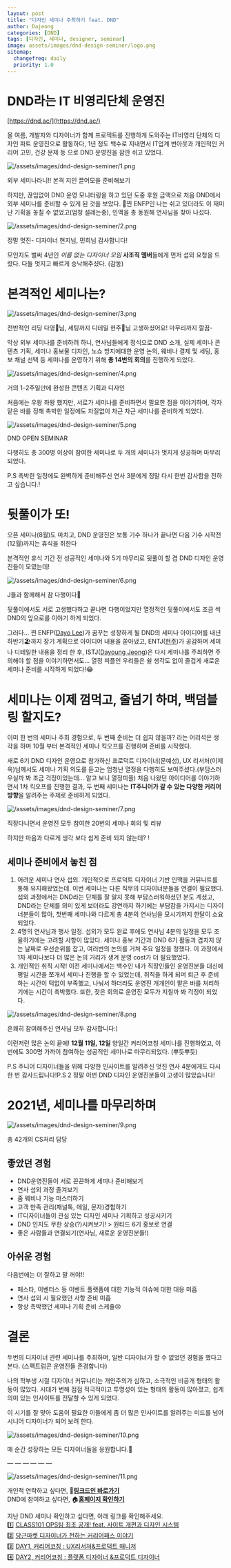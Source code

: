 ```yaml
---
layout: post
title: "디자인 세미나 주최하기 feat. DND"
author: Dajeong
categories: [DND]
tags: [디자인, 세미나, designer, seminar]
image: assets/images/dnd-design-seminer/logo.png
sitemap:
  changefreq: daily
  priority: 1.0
---
```


# **DND라는 IT 비영리단체 운영진**

[https://dnd.ac/](https://dnd.ac/)

올 여름, 개발자와 디자이너가 함께 프로젝트를 진행하게 도와주는 IT비영리 단체의 디자인 파트 운영진으로 활동하다, 1년 정도 백수로 지내면서 IT업계 번아웃과 개인적인 커리어 고민, 건강 문제 등 으로 DND 운영진을 잠깐 쉬고 있었다.

![/assets/images/dnd-design-seminer/1.png](https://blog.dnd.ac/assets/images/dnd-design-seminer/1.png)

외부 세미나라니!! 본격 지인 끌어모을 준비해보기

하지만, 끊임없이 DND 운영 모니터링을 하고 있던 도중 후원 금액으로 처음 DND에서 외부 세미나를 준비할 수 있게 된 것을 보았다. 👀찐 ENFP인 나는 쉬고 있더라도 이 재미난 기획을 놓칠 수 없었고(엄청 설레는중), 인맥을 총 동원해 연사님을 찾아 나섰다.

![/assets/images/dnd-design-seminer/2.png](https://blog.dnd.ac/assets/images/dnd-design-seminer/2.png)

정말 멋진- 디자이너 현지님, 민희님 감사합니다!

모인지도 벌써 4년인 *이름 없는 디자이너 모임* **사조직 멤버**들에게 먼저 섭외 요청을 드렸다. 다들 멋지고 빠르게 승낙해주셨다. (감동)

# **본격적인 세미나는?**

![/assets/images/dnd-design-seminer/3.png](https://blog.dnd.ac/assets/images/dnd-design-seminer/3.png)

전반적인 리딩 다영💪님, 세팅까지 디테일 현주👏님 고생하셨어요! 마무리까지 깔끔-

막상 외부 세미나를 준비하려 하니, 연사님들에게 정식으로 DND 소개, 실제 세미나 콘텐츠 기획, 세미나 홍보물 디자인, 노쇼 방지에대한 운영 논의, 웨비나 결제 및 세팅, 홍보 채널 선택 등 세미나를 운영하기 위해 **총 14번의 회의**를 진행하게 되었다.

![/assets/images/dnd-design-seminer/4.png](https://blog.dnd.ac/assets/images/dnd-design-seminer/4.png)

거의 1–2주일만에 완성한 콘텐츠 기획과 디자인

처음에는 우왕 좌왕 했지만, 서로가 세미나를 준비하면서 필요한 점을 이야기하며, 각자 맡은 바를 정해 촉박한 일정에도 차질없이 차근 차근 세미나를 준비하게 되었다.

![/assets/images/dnd-design-seminer/5.png](https://blog.dnd.ac/assets/images/dnd-design-seminer/5.png)

DND OPEN SEMINAR

다행히도 총 300명 이상이 참여한 세미나로 두 개의 세미나가 멋지게 성공하며 마무리 되었다.

P.S 촉박한 일정에도 완벽하게 준비해주신 연사 3분에게 정말 다시 한번 감사함을 전하고 싶습니다.!

# **뒷풀이가 또!**

오픈 세미나(8월)도 마치고, DND 운영진은 보통 기수 하나가 끝나면 다음 기수 시작전(12월)까지는 휴식을 취한다

본격적인 휴식 기간 전 성공적인 세미나와 5기 마무리로 뒷풀이 할 겸 DND 디자인 운영진들이 모였는데!

![/assets/images/dnd-design-seminer/6.png](https://blog.dnd.ac/assets/images/dnd-design-seminer/6.png)

J들과 함께해서 참 다행이다🥰

뒷풀이에서도 서로 고생했다하고 끝나면 다행이었지만 열정적인 뒷풀이에서도 조금 씩 DND의 앞으로를 이야기 하게 되었다.

그러다… 찐 ENFP([Dayo Lee](https://medium.com/u/c715972ee8a1?source=post_page-----7ad89cb3a4d7-----------------------------------))가 꿈꾸는 성장하게 될 DND의 세미나 아이디어를 내년 하반기🏖까지 장기 계획으로 아이디어 내용을 쏟아냈고, ENTJ([현주](https://brunch.co.kr/@hjjju))가 공감하며 세미나 디테일한 내용을 정리 한 후, ISTJ([Dayoung Jeong](https://medium.com/u/4ae55fb26ff8?source=post_page-----7ad89cb3a4d7-----------------------------------))은 다시 세미나를 주최하면 주의해야 할 점을 이야기하면서도… 열정 피플인 우리들은 쉴 생각도 없이 즐겁게 새로운 세미나 준비를 시작하게 되었다!😂

# **세미나는 이제 껌먹고, 줄넘기 하며, 백덤블링 할지도?**

이미 한 번의 세미나 주최 경험으로, 두 번째 준비는 더 쉽지 않을까? 라는 어리석은 생각을 하며 10월 부터 본격적인 세미나 킥오프를 진행하며 준비를 시작했다.

새로 6기 DND 디자인 운영으로 참가하신 프로덕트 디자이너(문예성), UX 리서처(이제욱)님께서도 세미나 기획 의도를 듣고는 엄청난 열정을 다행히도 보여주셨다.(부담스러우실까 봐 조금 걱정이었는데… 알고 보니 열정피플) 처음 나왔던 아이디어를 이야기하면서 1차 킥오프를 진행한 결과, 두 번째 세미나는 **IT주니어가 갈 수 있는 다양한 커리어 방향**을 알려주는 주제로 준비하게 되었다.

![/assets/images/dnd-design-seminer/7.png](https://blog.dnd.ac/assets/images/dnd-design-seminer/7.png)

직장다니면서 운영진 모두 참여한 20번의 세미나 회의 및 리뷰

하지만 마음과 다르게 생각 보다 쉽게 준비 되지 않는데? !

## **세미나 준비에서 놓친 점**

1. 어려운 세미나 연사 섭외. 개인적으로 프로덕트 디자이너 기반 인맥을 커뮤니트를 통해 유지해왔었는데. 이번 세미나는 다른 직무의 디자이너분들을 연결이 필요했다. 섭외 과정에서는 DND라는 단체를 잘 알지 못해 부담스러워하셨던 분도 계셨고, DND라는 단체를 의미 있게 보더라도 강연까지 하기에는 부담감을 가지시는 디자이너분들이 많아, 첫번째 세미나와 다르게 총 4분의 연사님을 모시기까지 한달이 소요되었다.
2. 4명의 연사님과 행사 일정. 섭외가 모두 완료 후에도 연사님 4분의 일정을 모두 조율하기에는 고려할 사항이 많았다. 세미나 홍보 기간과 DND 6기 활동과 겹치지 않는 날짜로 우선순위를 잡고, 여러번의 논의를 거쳐 주요 일정을 정했다. 이 과정에서 1차 세미나보다 더 많은 논의 거리가 생겨 운영 cost가 더 필요했었다.
3. 개인적인 취직 시작! 이전 세미나에서는 백수인 내가 직장인들인 운영진분들 대신에 평일 시간을 쪼개서 세미나 진행을 할 수 있었는데, 취직을 하게 되며 퇴근 후 준비하는 시간이 턱없이 부족했고, 나눠서 하더라도 운영진 개개인이 맡은 바를 처리하기에는 시간이 촉박했다. 또한, 잦은 회의로 운영진 모두가 지칠까 봐 걱정이 되었다.

![/assets/images/dnd-design-seminer/8.png](https://blog.dnd.ac/assets/images/dnd-design-seminer/8.png)

흔쾌히 참여해주신 연사님 모두 감사합니다:)

이런저런 많은 논의 끝에! **12월 11일, 12일** 양일간 커리어코칭 세미나를 진행하였고, 이번에도 300명 가까이 참여하는 성공적인 세미나로 마무리되었다. (뿌듯뿌듯)

P.S 주니어 디자이너들을 위해 다양한 인사이트를 알려주신 멋진 연사 4분에게도 다시 한 번 감사드립니다!P.S 2 정말 이번 DND 디자인 운영진분들이 고생이 많았습니다!

# **2021년, 세미나를 마무리하며**

![/assets/images/dnd-design-seminer/9.png](https://blog.dnd.ac/assets/images/dnd-design-seminer/9.png)

총 42개의 CS처리 담당

## **좋았던 경험**

- DND운영진들이 서로 끈끈하게 세미나 준비해보기
- 연사 섭외 과정 즐겨보기
- 줌 웨비나 기능 마스터하기
- 고객 만족 관리(채널톡, 메일, 문자)경험하기
- IT디자이너들이 관심 있는 디자인 세미나 기획하고 성공시키기
- DND 인지도 무한 상승(?)시켜보기! > 원티드 6기 홍보로 연결
- 좋은 사람들과 연결되기(연사님, 새로운 운영진분들!)

## **아쉬운 경험**

다음번에는 더 잘하고 말 꺼야!!

- 페스타, 이벤터스 등 이벤트 플랫폼에 대한 기능적 이슈에 대한 대응 미흡
- 연사 섭외 시 필요했던 사항 준비 미흡
- 항상 촉박했던 세미나 기획 준비 스케쥴😢

# **결론**

두번의 디자이너 관련 세미나를 주최하며, 일반 디자이너가 할 수 없었던 경험을 했다고 본다. (스펙트럼콘 운영진들 존경합니다)

나의 학부생 시절 디자이너 커뮤니티는 개인주의가 심하고, 소극적인 비공개 형태의 활동이 많았다. 시대가 변해 점점 적극적이고 투명성이 있는 형태의 활동이 많아졌고, 쉽게 의미 있는 인사이트를 전달할 수 있게 되었다.

이 시기를 잘 맞아 도움이 필요한 이들에게 좀 더 많은 인사이트를 알려주는 미드를 넘어 시니어 디자이너가 되어 보려 한다.

![/assets/images/dnd-design-seminer/10.png](https://blog.dnd.ac/assets/images/dnd-design-seminer/10.png)

매 순간 성장하는 모든 디자이너들을 응원합니다.💖

— — — — — —

![/assets/images/dnd-design-seminer/11.png](https://blog.dnd.ac/assets/images/dnd-design-seminer/11.png)

개인적 연락하고 싶다면, 💖**[링크드인 바로가기](https://www.linkedin.com/in/dajeong-lee-7b241b93/)**  
DND에 참여하고 싶다면, 🏠**[홈페이지 확인하기](https://dnd.ac/)**

지난 DND 세미나 확인하고 싶다면, 아래 링크를 확인해주세요.  
1️⃣ [CLASS101 OPS팀 최초 공개! feat. 사이트 개편과 디자인 시스템](https://festa.io/events/1728)  
2️⃣ [당근마켓 디자이너가 전하는 커리어패스 이야기](https://festa.io/events/1725)  
3️⃣ [DAY1, 커리어코칭 : UX리서쳐&프로덕트 매니저](https://event-us.kr/39942)  
4️⃣ [DAY2, 커리어코칭 : 플랫폼 디자이너 &프로덕트 디자이너](https://event-us.kr/39943)
